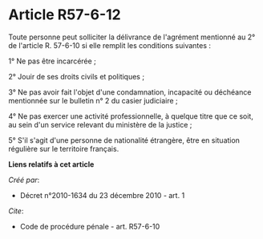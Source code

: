 # Article R57-6-12

Toute personne peut solliciter la délivrance de l'agrément mentionné au 2° de l'article R. 57-6-10 si elle remplit les
conditions suivantes : 

1° Ne pas être incarcérée ; 

2° Jouir de ses droits civils et politiques ; 

3° Ne pas avoir fait l'objet d'une condamnation, incapacité ou déchéance mentionnée sur le bulletin n° 2 du casier
judiciaire ; 

4° Ne pas exercer une activité professionnelle, à quelque titre que ce soit, au sein d'un service relevant du ministère de la
justice ; 

5° S'il s'agit d'une personne de nationalité étrangère, être en situation régulière sur le territoire français.

**Liens relatifs à cet article**

_Créé par_:

  - Décret n°2010-1634 du 23 décembre 2010 - art. 1

_Cite_:

  - Code de procédure pénale - art. R57-6-10
